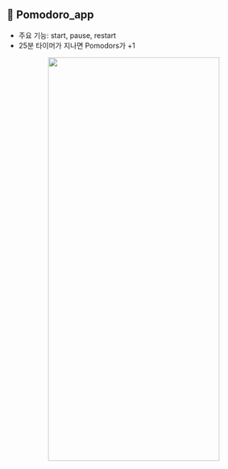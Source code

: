 ## 📱 Pomodoro_app

- 주요 기능: start, pause, restart
- 25분 타이머가 지나면 Pomodors가 +1

<p align="center">
<img src="https://github.com/user-attachments/assets/e186700d-22b1-4869-af9e-39f4b3d51030" width="340" height="800">
</p>
